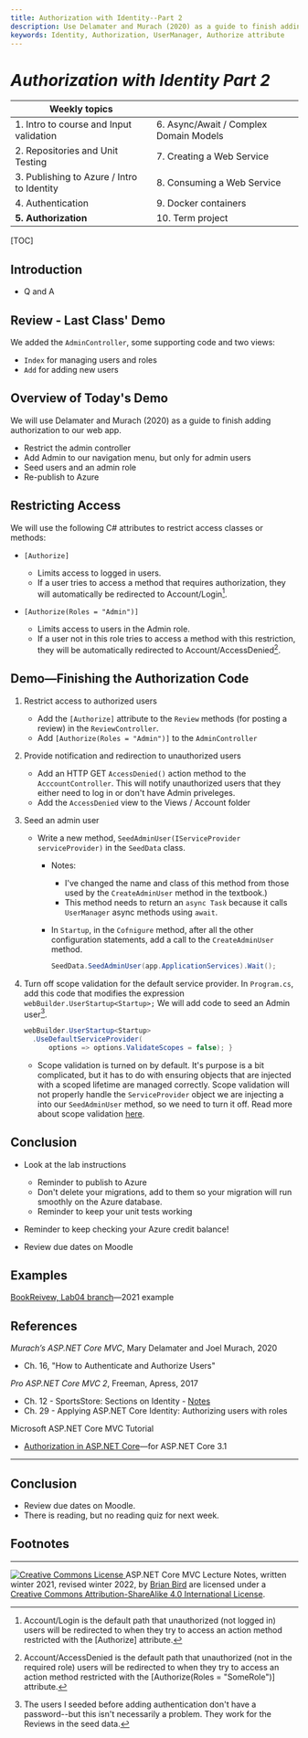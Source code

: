 ```yaml
---
title: Authorization with Identity--Part 2
description: Use Delamater and Murach (2020) as a guide to finish adding authorization to a web app: Restrict the admin controller. Add Admin to our navigation menu, but only for admin users. Seed users and an admin role. Re-publish to Azure
keywords: Identity, Authorization, UserManager, Authorize attribute
---
```

# *Authorization with Identity Part 2*

| Weekly topics                              |                                        |
| ------------------------------------------ | -------------------------------------- |
| 1. Intro to course and Input validation    | 6. Async/Await / Complex Domain Models |
| 2. Repositories and Unit Testing           | 7. Creating a Web Service              |
| 3. Publishing to Azure / Intro to Identity | 8. Consuming a Web Service             |
| 4. Authentication                          | 9. Docker containers                   |
| **5. Authorization**                       | 10. Term project                       |

[TOC]

## Introduction

- Q and A

## Review - Last Class' Demo

We added the `AdminController`, some supporting code and two views:

- `Index` for managing users and roles
- `Add` for adding new users



## Overview of Today's Demo

We will use Delamater and Murach (2020) as a guide to finish adding authorization to our web app.

- Restrict the admin controller
- Add Admin to our navigation menu, but only for admin users
- Seed users and an admin role
- Re-publish to Azure



## Restricting Access 

We will use the following C# attributes to restrict access classes or methods:

- `[Authorize]`
  - Limits access to logged in users.
  - If a user tries to access a method that requires authorization, they will automatically be redirected to Account/Login[^1]. 

- `[Authorize(Roles = "Admin")]`
  - Limits access to users in the Admin role.
  - If a user not in this role tries to access a method with this restriction, they will be automatically redirected to Account/AccessDenied[^2].




## Demo&mdash;Finishing the Authorization Code

1. Restrict access to authorized users
   - Add the `[Authorize]` attribute to the `Review` methods (for posting a review) in the `ReviewController`.
   - Add `[Authorize(Roles = "Admin")]` to the `AdminController` 
2. Provide notification and redirection to unauthorized users
   - Add an HTTP GET `AccessDenied()` action method to the `AcccountController`. This will notify unauthorized users that they either need to log in or don't have Admin priveleges.
   - Add the `AccessDenied` view to the Views / Account folder
3. Seed an admin user
   - Write a new method, `SeedAdminUser(IServiceProvider serviceProvider)` in the `SeedData` class. 
     - Notes:
       -  I've changed the name and class of this method from those used by the `CreateAdminUser` method in the textbook.)
       - This method needs to return an `async Task` because it calls `UserManager` async methods  using `await`.
     - In `Startup`, in the `Cofnigure` method, after all the other configuration statements, add a call to the `CreateAdminUser` method.

        ```c#
        SeedData.SeedAdminUser(app.ApplicationServices).Wait();
        ```

4. Turn off scope validation for the default service provider. In `Program.cs`, add this code that modifies the expression `webBuilder.UserStartup<Startup>;`
   We will add code to seed an Admin user[^3].

   ```c#
   webBuilder.UserStartup<Startup>
     .UseDefaultServiceProvider(
         options => options.ValidateScopes = false); }
   ```

   - Scope validation is turned on by default. It's purpose is a bit complicated, but it has to do with ensuring objects that are injected with a scoped lifetime are managed correctly. Scope validation will not properly handle the `ServiceProvider` object we are injecting a  into our `SeedAdminUser` method, so we need to turn it off. Read more about scope validation [here](https://bartwullems.blogspot.com/2019/02/aspnet-core-scope-validation.html).
   
     

## Conclusion

- Look at the lab instructions

  - Reminder to publish to Azure
  - Don't delete your migrations, add to them so your migration will run smoothly on the Azure database.
  - Reminder to keep your unit tests working

- Reminder to keep checking your Azure credit balance!

- Review due dates on Moodle



## Examples

[BookReivew, Lab04 branch](https://github.com/LCC-CIT/CS296N-Winter2021LabExample/tree/Lab04)&mdash;2021 example





## References

*Murach’s ASP.NET Core MVC*, Mary Delamater and Joel Murach, 2020

- Ch. 16, "How to Authenticate and Authorize Users"

*Pro ASP.NET Core MVC 2*, Freeman, Apress, 2017

- Ch. 12 - SportsStore: Sections on Identity - [Notes](SportsStoreCh12.html)
- Ch. 29 - Applying ASP.NET Core Identity: Authorizing users with roles 

Microsoft ASP.NET Core MVC Tutorial 

- [Authorization in ASP.NET Core](https://docs.microsoft.com/en-us/aspnet/core/security/authorization/)&mdash;for ASP.NET Core 3.1 

------

## Conclusion

- Review due dates on Moodle.
- There is reading, but no reading quiz for next week.



## Footnotes

[^1]: Account/Login is the default path that unauthorized (not logged in) users will be redirected to when they try to access an action method restricted with the [Authorize] attribute. 
[^2]: Account/AccessDenied is the default path that unauthorized (not in the required role) users will be redirected to when they try to access an action method restricted with the [Authorize(Roles = "SomeRole")] attribute.
[^3]: The users I seeded before adding authentication don't have a password--but this isn't necessarily a problem. They work for the Reviews in the seed data. 





------

[![Creative Commons License](https://i.creativecommons.org/l/by-sa/4.0/88x31.png) ](http://creativecommons.org/licenses/by-sa/4.0/)
ASP.NET Core MVC Lecture Notes, written winter 2021, revised winter <time>2022</time>, by [Brian Bird](https://profbird.dev) are licensed under a [Creative Commons Attribution-ShareAlike 4.0 International License](http://creativecommons.org/licenses/by-sa/4.0/). 